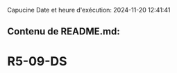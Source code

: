 Capucine
Date et heure d'exécution: 2024-11-20 12:41:41

Contenu de README.md:
---------------------
# R5-09-DS